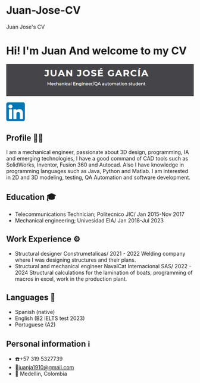 
# Juan-Jose-CV
Juan Jose's CV
# Hi! I'm Juan And welcome to my CV
![Banner](./images/Banner.png)

<img src="./images/image.png" alt="Mi Imagen" width="50" height="50"/>



## Profile   🙎🏻
I am a mechanical engineer, passionate about 3D design, programming, IA and emerging technologies, I have a good command of CAD tools such as SolidWorks, Inventor, Fusion 360 and Autocad. Also I have knowledge in programming languages such as Java, Python and Matlab. I am interested in  2D and 3D modeling, testing, QA Automation and software development.

## Education   🎓
- Telecommunications Technician; Politecnico JIC/ Jan 2015-Nov 2017
- Mechanical engineering; Univesidad EIA/ Jan 2018-Jul 2023

## Work Experience   ⚙️
- Structural designer Construmetalicas/ 2021 - 2022
  Welding company where I was designing structures and their plans.
- Structural and mechanical engineer  NavalCat Internacional SAS/ 2022 - 2024
  Structural calculations for the lamination of boats, programming of macros in excel, work in the production plant.

## Languages   💬
- Spanish (native)
- English (B2 IELTS test 2023)
- Portuguese (A2)

## Personal information   ℹ️
- :phone:+57 319 5327739
- :email:juanja1910@gmail.com
- :round_pushpin: Medellin, Colombia

